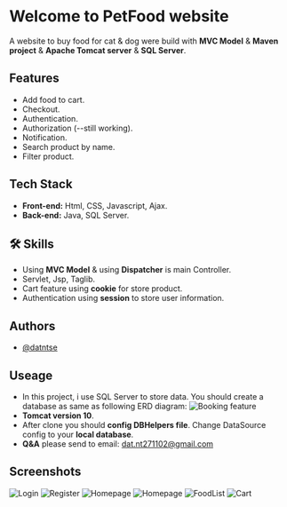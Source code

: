
# Welcome to PetFood website

A website to buy food for cat & dog were build with **MVC Model** & **Maven project** & **Apache Tomcat server** & **SQL Server**.



## Features

- Add food to cart.
- Checkout.
- Authentication.
- Authorization (--still working).
- Notification.
- Search product by name.
- Filter product.



## Tech Stack

- **Front-end:** Html, CSS, Javascript, Ajax.
- **Back-end:** Java, SQL Server.





## 🛠 Skills
- Using **MVC Model** & using **Dispatcher** is main Controller.
- Servlet, Jsp, Taglib.
- Cart feature using **cookie** for store product.
- Authentication using **session** to store user information.


## Authors

- [@datntse](https://www.github.com/datntse)




## Useage
- In this project, i use SQL Server to store data. You should create a database as same as following ERD diagram:
![Booking feature](https://github.com/datntse/pet-shop--v1/blob/main/screenshot/db.png) 
- **Tomcat version 10**.
- After clone you should **config DBHelpers file**. Change DataSource config to your **local database**.
- **Q&A** please send to email: dat.nt271102@gmail.com
## Screenshots
![Login](https://github.com/datntse/pet-shop--v1/blob/main/screenshot/login.png)
![Register](https://github.com/datntse/pet-shop--v1/blob/main/screenshot/register.png)
![Homepage](https://github.com/datntse/pet-shop--v1/blob/main/screenshot/homepage1.png)
![Homepage](https://github.com/datntse/pet-shop--v1/blob/main/screenshot/homepage.png)
![FoodList](https://github.com/datntse/pet-shop--v1/blob/main/screenshot/foodlist.png)
![Cart](https://github.com/datntse/pet-shop--v1/blob/main/screenshot/cart.png)

